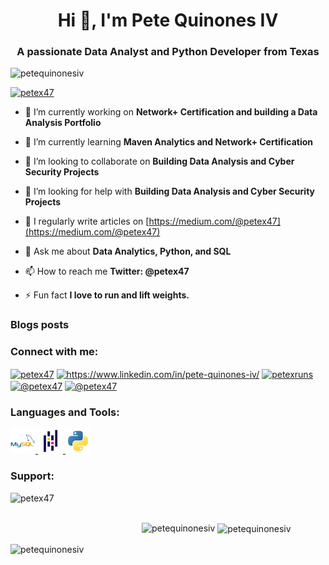 <h1 align="center">Hi 👋, I'm Pete Quinones IV</h1>
<h3 align="center">A passionate Data Analyst and Python Developer from Texas</h3>

<p align="left"> <img src="https://komarev.com/ghpvc/?username=petequinonesiv&label=Profile%20views&color=0e75b6&style=flat" alt="petequinonesiv" /> </p>

<p align="left"> <a href="https://twitter.com/petex47" target="blank"><img src="https://img.shields.io/twitter/follow/petex47?logo=twitter&style=for-the-badge" alt="petex47" /></a> </p>

- 🔭 I’m currently working on **Network+ Certification and building a Data Analysis Portfolio**

- 🌱 I’m currently learning **Maven Analytics and Network+ Certification**

- 👯 I’m looking to collaborate on **Building Data Analysis and Cyber Security Projects**

- 🤝 I’m looking for help with **Building Data Analysis and Cyber Security Projects**

- 📝 I regularly write articles on [https://medium.com/@petex47](https://medium.com/@petex47)

- 💬 Ask me about **Data Analytics, Python, and SQL**

- 📫 How to reach me **Twitter: @petex47**

- ⚡ Fun fact **I love to run and lift weights.**

### Blogs posts
<!-- BLOG-POST-LIST:START -->
<!-- BLOG-POST-LIST:END -->

<h3 align="left">Connect with me:</h3>
<p align="left">
<a href="https://twitter.com/petex47" target="blank"><img align="center" src="https://raw.githubusercontent.com/rahuldkjain/github-profile-readme-generator/master/src/images/icons/Social/twitter.svg" alt="petex47" height="30" width="40" /></a>
<a href="https://linkedin.com/in/https://www.linkedin.com/in/pete-quinones-iv/" target="blank"><img align="center" src="https://raw.githubusercontent.com/rahuldkjain/github-profile-readme-generator/master/src/images/icons/Social/linked-in-alt.svg" alt="https://www.linkedin.com/in/pete-quinones-iv/" height="30" width="40" /></a>
<a href="https://instagram.com/petexruns" target="blank"><img align="center" src="https://raw.githubusercontent.com/rahuldkjain/github-profile-readme-generator/master/src/images/icons/Social/instagram.svg" alt="petexruns" height="30" width="40" /></a>
<a href="https://hashnode.com/@petex47" target="blank"><img align="center" src="https://raw.githubusercontent.com/rahuldkjain/github-profile-readme-generator/master/src/images/icons/Social/hashnode.svg" alt="@petex47" height="30" width="40" /></a>
<a href="https://medium.com/@petex47" target="blank"><img align="center" src="https://raw.githubusercontent.com/rahuldkjain/github-profile-readme-generator/master/src/images/icons/Social/medium.svg" alt="@petex47" height="30" width="40" /></a>
</p>

<h3 align="left">Languages and Tools:</h3>
<p align="left"> <a href="https://www.mysql.com/" target="_blank" rel="noreferrer"> <img src="https://raw.githubusercontent.com/devicons/devicon/master/icons/mysql/mysql-original-wordmark.svg" alt="mysql" width="40" height="40"/> </a> <a href="https://pandas.pydata.org/" target="_blank" rel="noreferrer"> <img src="https://raw.githubusercontent.com/devicons/devicon/2ae2a900d2f041da66e950e4d48052658d850630/icons/pandas/pandas-original.svg" alt="pandas" width="40" height="40"/> </a> <a href="https://www.python.org" target="_blank" rel="noreferrer"> <img src="https://raw.githubusercontent.com/devicons/devicon/master/icons/python/python-original.svg" alt="python" width="40" height="40"/> </a> </p>

<h3 align="left">Support:</h3>
<p><a href="https://www.buymeacoffee.com/petex47"> <img align="left" src="https://cdn.buymeacoffee.com/buttons/v2/default-yellow.png" height="50" width="210" alt="petex47" /></a></p><br><br>

<p><img align="left" src="https://github-readme-stats.vercel.app/api/top-langs?username=petequinonesiv&show_icons=true&locale=en&layout=compact" alt="petequinonesiv" /></p>

<p>&nbsp;<img align="center" src="https://github-readme-stats.vercel.app/api?username=petequinonesiv&show_icons=true&locale=en" alt="petequinonesiv" /></p>

<p><img align="center" src="https://github-readme-streak-stats.herokuapp.com/?user=petequinonesiv&" alt="petequinonesiv" /></p>
